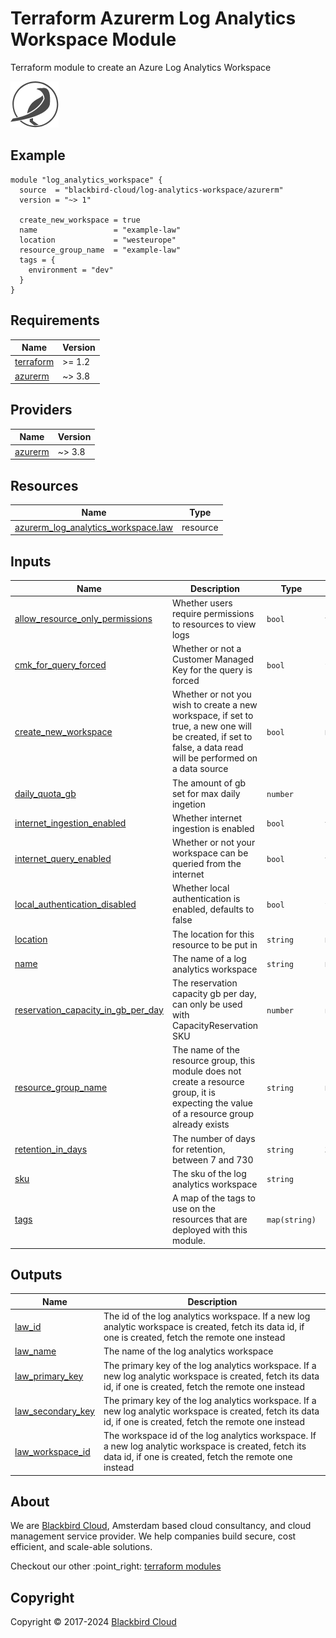 <!-- BEGIN_TF_DOCS -->
# Terraform Azurerm Log Analytics Workspace Module
Terraform module to create an Azure Log Analytics Workspace

[![blackbird-logo](https://raw.githubusercontent.com/blackbird-cloud/terraform-module-template/main/.config/logo_simple.png)](https://blackbird.cloud)

## Example
```hcl
module "log_analytics_workspace" {
  source  = "blackbird-cloud/log-analytics-workspace/azurerm"
  version = "~> 1"

  create_new_workspace = true
  name                 = "example-law"
  location             = "westeurope"
  resource_group_name  = "example-law"
  tags = {
    environment = "dev"
  }
}
```

## Requirements

| Name | Version |
|------|---------|
| <a name="requirement_terraform"></a> [terraform](#requirement\_terraform) | >= 1.2 |
| <a name="requirement_azurerm"></a> [azurerm](#requirement\_azurerm) | ~> 3.8 |

## Providers

| Name | Version |
|------|---------|
| <a name="provider_azurerm"></a> [azurerm](#provider\_azurerm) | ~> 3.8 |

## Resources

| Name | Type |
|------|------|
| [azurerm_log_analytics_workspace.law](https://registry.terraform.io/providers/hashicorp/azurerm/latest/docs/resources/log_analytics_workspace) | resource |

## Inputs

| Name | Description | Type | Default | Required |
|------|-------------|------|---------|:--------:|
| <a name="input_allow_resource_only_permissions"></a> [allow\_resource\_only\_permissions](#input\_allow\_resource\_only\_permissions) | Whether users require permissions to resources to view logs | `bool` | `true` | no |
| <a name="input_cmk_for_query_forced"></a> [cmk\_for\_query\_forced](#input\_cmk\_for\_query\_forced) | Whether or not a Customer Managed Key for the query is forced | `bool` | `false` | no |
| <a name="input_create_new_workspace"></a> [create\_new\_workspace](#input\_create\_new\_workspace) | Whether or not you wish to create a new workspace, if set to true, a new one will be created, if set to false, a data read will be performed on a data source | `bool` | n/a | yes |
| <a name="input_daily_quota_gb"></a> [daily\_quota\_gb](#input\_daily\_quota\_gb) | The amount of gb set for max daily ingetion | `number` | `-1` | no |
| <a name="input_internet_ingestion_enabled"></a> [internet\_ingestion\_enabled](#input\_internet\_ingestion\_enabled) | Whether internet ingestion is enabled | `bool` | `true` | no |
| <a name="input_internet_query_enabled"></a> [internet\_query\_enabled](#input\_internet\_query\_enabled) | Whether or not your workspace can be queried from the internet | `bool` | `true` | no |
| <a name="input_local_authentication_disabled"></a> [local\_authentication\_disabled](#input\_local\_authentication\_disabled) | Whether local authentication is enabled, defaults to false | `bool` | `false` | no |
| <a name="input_location"></a> [location](#input\_location) | The location for this resource to be put in | `string` | n/a | yes |
| <a name="input_name"></a> [name](#input\_name) | The name of a log analytics workspace | `string` | n/a | yes |
| <a name="input_reservation_capacity_in_gb_per_day"></a> [reservation\_capacity\_in\_gb\_per\_day](#input\_reservation\_capacity\_in\_gb\_per\_day) | The reservation capacity gb per day, can only be used with CapacityReservation SKU | `number` | `null` | no |
| <a name="input_resource_group_name"></a> [resource\_group\_name](#input\_resource\_group\_name) | The name of the resource group, this module does not create a resource group, it is expecting the value of a resource group already exists | `string` | n/a | yes |
| <a name="input_retention_in_days"></a> [retention\_in\_days](#input\_retention\_in\_days) | The number of days for retention, between 7 and 730 | `string` | `30` | no |
| <a name="input_sku"></a> [sku](#input\_sku) | The sku of the log analytics workspace | `string` | `"PerGB2018"` | no |
| <a name="input_tags"></a> [tags](#input\_tags) | A map of the tags to use on the resources that are deployed with this module. | `map(string)` | <pre>{<br>  "source": "terraform"<br>}</pre> | no |

## Outputs

| Name | Description |
|------|-------------|
| <a name="output_law_id"></a> [law\_id](#output\_law\_id) | The  id of the log analytics workspace. If a new log analytic workspace is created, fetch its data id, if one is created, fetch the remote one instead |
| <a name="output_law_name"></a> [law\_name](#output\_law\_name) | The name of the log analytics workspace |
| <a name="output_law_primary_key"></a> [law\_primary\_key](#output\_law\_primary\_key) | The primary key of the log analytics workspace. If a new log analytic workspace is created, fetch its data id, if one is created, fetch the remote one instead |
| <a name="output_law_secondary_key"></a> [law\_secondary\_key](#output\_law\_secondary\_key) | The primary key of the log analytics workspace. If a new log analytic workspace is created, fetch its data id, if one is created, fetch the remote one instead |
| <a name="output_law_workspace_id"></a> [law\_workspace\_id](#output\_law\_workspace\_id) | The workspace id of the log analytics workspace. If a new log analytic workspace is created, fetch its data id, if one is created, fetch the remote one instead |

## About

We are [Blackbird Cloud](https://blackbird.cloud), Amsterdam based cloud consultancy, and cloud management service provider. We help companies build secure, cost efficient, and scale-able solutions.

Checkout our other :point\_right: [terraform modules](https://registry.terraform.io/namespaces/blackbird-cloud)

## Copyright

Copyright © 2017-2024 [Blackbird Cloud](https://blackbird.cloud)
<!-- END_TF_DOCS -->